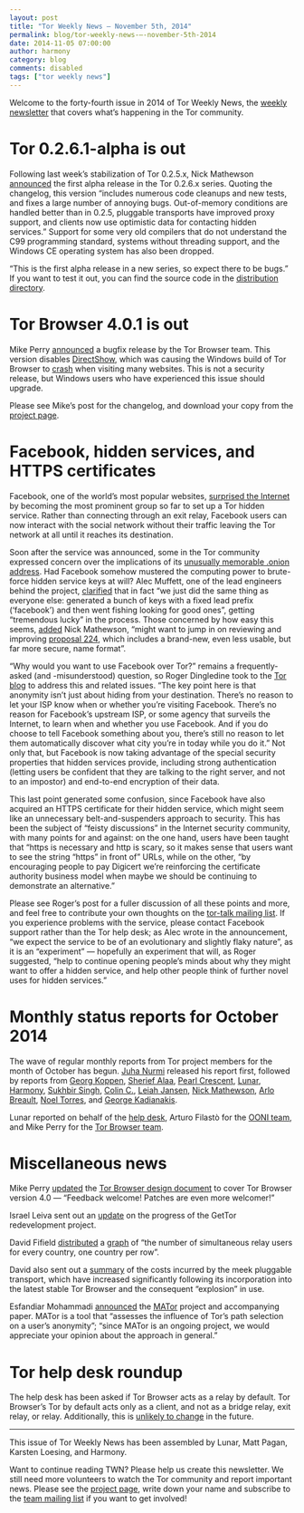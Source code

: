 ```yaml
---
layout: post
title: "Tor Weekly News — November 5th, 2014"
permalink: blog/tor-weekly-news-—-november-5th-2014
date: 2014-11-05 07:00:00
author: harmony
category: blog
comments: disabled
tags: ["tor weekly news"]
---
```


Welcome to the forty-fourth issue in 2014 of Tor Weekly News, the [weekly newsletter](https://lists.torproject.org/cgi-bin/mailman/listinfo/tor-news) that covers what’s happening in the Tor community.

Tor 0.2.6.1-alpha is out
========================

Following last week’s stabilization of Tor 0.2.5.x, Nick Mathewson [announced](https://lists.torproject.org/pipermail/tor-talk/2014-October/035390.html) the first alpha release in the Tor 0.2.6.x series. Quoting the changelog, this version “includes numerous code cleanups and new tests, and fixes a large number of annoying bugs. Out-of-memory conditions are handled better than in 0.2.5, pluggable transports have improved proxy support, and clients now use optimistic data for contacting hidden services.” Support for some very old compilers that do not understand the C99 programming standard, systems without threading support, and the Windows CE operating system has also been dropped.

“This is the first alpha release in a new series, so expect there to be bugs.” If you want to test it out, you can find the source code in the [distribution directory](https://dist.torproject.org/).

Tor Browser 4.0.1 is out
========================

Mike Perry [announced](https://blog.torproject.org/blog/tor-browser-401-released) a bugfix release by the Tor Browser team. This version disables [DirectShow](https://en.wikipedia.org/wiki/DirectShow), which was causing the Windows build of Tor Browser to [crash](https://bugs.torproject.org/13443) when visiting many websites. This is not a security release, but Windows users who have experienced this issue should upgrade.

Please see Mike’s post for the changelog, and download your copy from the [project page](https://www.torproject.org/projects/torbrowser.html).

Facebook, hidden services, and HTTPS certificates
=================================================

Facebook, one of the world’s most popular websites, [surprised the Internet](https://www.facebook.com/notes/protect-the-graph/making-connections-to-facebook-more-secure/1526085754298237) by becoming the most prominent group so far to set up a Tor hidden service. Rather than connecting through an exit relay, Facebook users can now interact with the social network without their traffic leaving the Tor network at all until it reaches its destination.

Soon after the service was announced, some in the Tor community expressed concern over the implications of its [unusually memorable .onion address](https://lists.torproject.org/pipermail/tor-talk/2014-October/035403.html). Had Facebook somehow mustered the computing power to brute-force hidden service keys at will? Alec Muffett, one of the lead engineers behind the project, [clarified](https://lists.torproject.org/pipermail/tor-talk/2014-October/035413.html) that in fact “we just did the same thing as everyone else: generated a bunch of keys with a fixed lead prefix (‘facebook’) and then went fishing looking for good ones”, getting “tremendous lucky” in the process. Those concerned by how easy this seems, [added](https://lists.torproject.org/pipermail/tor-talk/2014-October/035416.html) Nick Mathewson, “might want to jump in on reviewing and improving [proposal 224](https://gitweb.torproject.org/torspec.git/blob_plain/HEAD:/proposals/224-rend-spec-ng.txt), which includes a brand-new, even less usable, but far more secure, name format”.

“Why would you want to use Facebook over Tor?” remains a frequently-asked (and -misunderstood) question, so Roger Dingledine took to the [Tor blog](https://blog.torproject.org/blog/facebook-hidden-services-and-https-certs) to address this and related issues. “The key point here is that anonymity isn’t just about hiding from your destination. There’s no reason to let your ISP know when or whether you’re visiting Facebook. There’s no reason for Facebook’s upstream ISP, or some agency that surveils the Internet, to learn when and whether you use Facebook. And if you do choose to tell Facebook something about you, there’s still no reason to let them automatically discover what city you’re in today while you do it.” Not only that, but Facebook is now taking advantage of the special security properties that hidden services provide, including strong authentication (letting users be confident that they are talking to the right server, and not to an impostor) and end-to-end encryption of their data.

This last point generated some confusion, since Facebook have also acquired an HTTPS certificate for their hidden service, which might seem like an unnecessary belt-and-suspenders approach to security. This has been the subject of “feisty discussions” in the Internet security community, with many points for and against: on the one hand, users have been taught that “https is necessary and http is scary, so it makes sense that users want to see the string “https” in front of” URLs, while on the other, “by encouraging people to pay Digicert we’re reinforcing the certificate authority business model when maybe we should be continuing to demonstrate an alternative.”

Please see Roger’s post for a fuller discussion of all these points and more, and feel free to contribute your own thoughts on the [tor-talk mailing list](https://lists.torproject.org/cgi-bin/mailman/listinfo/tor-talk). If you experience problems with the service, please contact Facebook support rather than the Tor help desk; as Alec wrote in the announcement, “we expect the service to be of an evolutionary and slightly flaky nature”, as it is an “experiment” — hopefully an experiment that will, as Roger suggested, “help to continue opening people’s minds about why they might want to offer a hidden service, and help other people think of further novel uses for hidden services.”

Monthly status reports for October 2014
=======================================

The wave of regular monthly reports from Tor project members for the month of October has begun. [Juha Nurmi](https://lists.torproject.org/pipermail/tor-reports/2014-October/000677.html) released his report first, followed by reports from [Georg Koppen](https://lists.torproject.org/pipermail/tor-reports/2014-October/000678.html), [Sherief Alaa](https://lists.torproject.org/pipermail/tor-reports/2014-October/000679.html), [Pearl Crescent](https://lists.torproject.org/pipermail/tor-reports/2014-October/000680.html), [Lunar](https://lists.torproject.org/pipermail/tor-reports/2014-November/000682.html), [Harmony](https://lists.torproject.org/pipermail/tor-reports/2014-November/000683.html), [Sukhbir Singh](https://lists.torproject.org/pipermail/tor-reports/2014-November/000684.html), [Colin C.](https://lists.torproject.org/pipermail/tor-reports/2014-November/000685.html), [Leiah Jansen](https://lists.torproject.org/pipermail/tor-reports/2014-November/000687.html), [Nick Mathewson](https://lists.torproject.org/pipermail/tor-reports/2014-November/000688.html), [Arlo Breault](https://lists.torproject.org/pipermail/tor-reports/2014-November/000689.html), [Noel Torres](https://lists.torproject.org/pipermail/tor-reports/2014-November/000690.html), and [George Kadianakis](https://lists.torproject.org/pipermail/tor-reports/2014-November/000691.html).

Lunar reported on behalf of the [help desk](https://lists.torproject.org/pipermail/tor-reports/2014-November/000681.html), Arturo Filastò for the [OONI team](https://lists.torproject.org/pipermail/tor-reports/2014-November/000686.html), and Mike Perry for the [Tor Browser team](https://lists.torproject.org/pipermail/tor-reports/2014-November/000692.html).

Miscellaneous news
==================

Mike Perry [updated](https://lists.torproject.org/pipermail/tbb-dev/2014-October/000148.html) the [Tor Browser design document](https://www.torproject.org/projects/torbrowser/design/) to cover Tor Browser version 4.0 — “Feedback welcome! Patches are even more welcomer!”

Israel Leiva sent out an [update](https://lists.torproject.org/pipermail/tor-dev/2014-October/007700.html) on the progress of the GetTor redevelopment project.

David Fifield [distributed](https://lists.torproject.org/pipermail/tor-dev/2014-October/007697.html) a [graph](https://people.torproject.org/~dcf/graphs/relays-all.pdf) of “the number of simultaneous relay users for every country, one country per row”.

David also sent out a [summary](https://lists.torproject.org/pipermail/tor-dev/2014-November/007716.html) of the costs incurred by the meek pluggable transport, which have increased significantly following its incorporation into the latest stable Tor Browser and the consequent “explosion” in use.

Esfandiar Mohammadi [announced](https://lists.torproject.org/pipermail/tor-dev/2014-October/007692.html) the [MATor](http://www.infsec.cs.uni-saarland.de/projects/anonymity-guarantees/mator.html) project and accompanying paper. MATor is a tool that “assesses the influence of Tor’s path selection on a user’s anonymity”; “since MATor is an ongoing project, we would appreciate your opinion about the approach in general.”

Tor help desk roundup
=====================

The help desk has been asked if Tor Browser acts as a relay by default. Tor Browser’s Tor by default acts only as a client, and not as a bridge relay, exit relay, or relay. Additionally, this is [unlikely to change](https://www.torproject.org/docs/faq#EverybodyARelay) in the future.

* * * * *

This issue of Tor Weekly News has been assembled by Lunar, Matt Pagan, Karsten Loesing, and Harmony.

Want to continue reading TWN? Please help us create this newsletter. We still need more volunteers to watch the Tor community and report important news. Please see the [project page](https://trac.torproject.org/projects/tor/wiki/TorWeeklyNews), write down your name and subscribe to the [team mailing list](https://lists.torproject.org/cgi-bin/mailman/listinfo/news-team) if you want to get involved!
